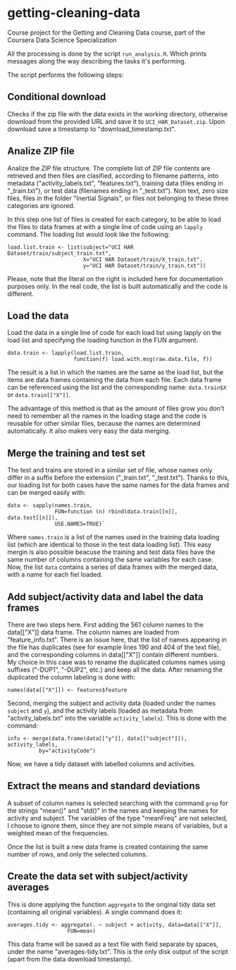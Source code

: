 getting-cleaning-data
=====================

Course project for the Getting and Cleaning Data course, part of the Coursera 
Data Science Specialization

All the processing is done by the script `run_analysis.R`. Which prints messages
along the way describing the tasks it's performing.

The script performs the following steps:

Conditional download
--------------------

Checks if the zip file with the data exists in the working directory, otherwise 
download from the provided URL and save it to `UCI_HAR_Dataset.zip`. Upon 
download save a timestamp to "download_timestamp.txt".

Analize ZIP file
----------------

Analize the ZIP file structure. The complete list of ZIP file contents are 
retrieved and then files are clasified, according to filename patterns, into
 metadata ("activity_labels.txt", "features.txt"), training data (files ending 
in "_train.txt"), or test data (filenames ending in "_test.txt"). Non text, 
zero size files, files in the folder "Inertial Signals", or files not 
belonging to these three categories are ignored.

In this step one list of files is created for each category, to be able to load 
the files to data frames at with a single line of code using an `lapply` 
command. The loading list would look like the following:

```
load.list.train <- list(subject="UCI HAR Dataset/train/subject_train.txt", 
                        X="UCI HAR Dataset/train/X_train.txt", 
                        y="UCI HAR Dataset/train/y_train.txt"))
```

Please, note that the literal on the right is included here for documentation 
purposes only. In the real code, the list is built automatically and the code is
different.

Load the data
-------------

Load the data in a single line of code for each load list using lapply on the
load list and specifying the loading function in the FUN argument.

```
data.train <- lapply(load.list.train, 
                     function(f) load.with.msg(raw.data.file, f))
```

The result is a list in which the names are the same as the load list, but the 
items are data frames containing the data from each file. Each data frame can 
be referenced using the list and the corresponding name: `data.train$X` or 
`data.train[["X"]]`.

The advantage of this method is that as the amount of files grow you don't need
to remember all the names in the loading stage and the code is reusable for
other similar files, because the names are determined automatically. It also
makes very easy the data merging.

Merge the training and test set
-------------------------------

The test and trains are stored in a similar set of file, whose names only differ
in a suffix before the extension ("_train.txt", "_test.txt"). Thanks to this,
our loading list for both cases have the same names for the data frames and can
be merged easily with:

```
data <- sapply(names.train, 
               FUN=function (n) rbind(data.train[[n]], data.test[[n]]),
               USE.NAMES=TRUE)`
```

Where `names.train` is a list of the names used in the training data loading
list (which are identical to those in the test data loading list). This easy
mergin is also possible beacuse the training and test data files have the same
number of columns containing the same variables for each case. Now, the list
`data` contains a series of data frames with the merged data, with a name for
each fiel loaded.

Add subject/activity data and label the data frames
---------------------------------------------------

There are two steps here. First adding the 561 column names to the data[["X"]] 
data frame. The column names are loaded from "feature_info.txt". There is an
issue here, that the list of names appearing in the file has duplicates (see for
example lines 190 and 404 of the text file), and the corresponding columns in
data[["X"]] contain different numbers. My choice in this case was to rename
the duplicated columns names using suffixes ("-DUP1", "-DUP2", etc.) and keep
all the data. After renaming the duplicated the column labeling is done with:

```
names(data[["X"]]) <- features$feature
```

Second, merging the subject and activity data (loaded under the names `subject` 
and `y`), and the activity labels (loaded as metadata from "activity_labels.txt"
 into the variable `activity_labels`). This is done with the command:

```
info <- merge(data.frame(data[["y"]], data[["subject"]]), activity_labels, 
	      by="activityCode")
```

Now, we have a tidy dataset with labelled columns and activities.

Extract the means and standard deviations
-----------------------------------------

A subset of column names is selected searching with the command `grep` for the
strings "mean()" and "std()" in the names and keeping the names for activity and
subject. The variables of the type "meanFreq" are not selected, I choose to 
ignore them, since they are not simple means of variables, but a weighted mean 
of the frequencies.

Once the list is built a new data frame is created containing the same number of
rows, and only the selected columns.

Create the data set with subject/activity averages
--------------------------------------------------

This is done applying the function `aggregate` to the original tidy data set 
(containing all original variables). A single command does it:

```
averages.tidy <- aggregate(. ~ subject + activity, data=data[["X"]], 
			       FUN=mean)
```

This data frame will be saved as a text file with field separate by spaces,
under the name "averages-tidy.txt". This is the only disk output of the script 
(apart from the data download timestamp).

